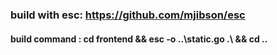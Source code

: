 ### build with esc: https://github.com/mjibson/esc
#### build command : cd frontend && esc -o ..\static.go .\ && cd ..